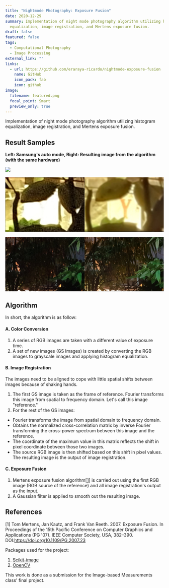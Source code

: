 ```yaml
---
title: "Nightmode Photography: Exposure Fusion"
date: 2020-12-29
summary: Implementation of night mode photography algorithm utilizing histogram
  equalization, image registration, and Mertens exposure fusion.
draft: false
featured: false
tags:
  - Computational Photography
  - Image Processing
external_link: ""
links:
  - url: https://github.com/eraraya-ricardo/nightmode-exposure-fusion
    name: GitHub
    icon_pack: fab
    icon: github
image:
  filename: featured.png
  focal_point: Smart
  preview_only: true
---
```

Implementation of night mode photography algorithm utilizing histogram equalization, image registration, and Mertens exposure fusion.



## Result Samples

**Left: Samsung's auto mode, Right: Resulting image from the algorithm (with the same hardware)**

![](comparison_full.jpg)

![](comparison_sign.jpg)

![](comparison_tree.jpg)

## Algorithm

In short, the algorithm is as follow: <br>

#### A. Color Conversion <br>

1. A series of RGB images are taken with a different value of exposure time. <br>
2. A set of new images (GS Images) is created by converting the RGB images to grayscale images and applying histogram equalization. <br>

#### B. Image Registration <br>

The images need to be aligned to cope with little spatial shifts between images because of shaking hands. <br>

1. The first GS image is taken as the frame of reference. Fourier transforms this image from spatial to frequency domain. Let's call this image "reference." <br>
2. For the rest of the GS images: <br>

* Fourier transforms the image from spatial domain to frequency domain.
* Obtains the normalized cross-correlation matrix by inverse Fourier transforming the cross-power spectrum between this image and the reference.
* The coordinate of the maximum value in this matrix reflects the shift in pixel coordinate between those two images.
* The source RGB image is then shifted based on this shift in pixel values. The resulting image is the output of image registration. <br>

#### C. Exposure Fusion

1. Mertens exposure fusion algorithm[<a href="https://dl.acm.org/doi/abs/10.1109/PG.2007.23" target="_blank">1</a>] is carried out using the first RGB image (RGB source of the reference) and all image registration's output as the input.
2. A Gaussian filter is applied to smooth out the resulting image.

## References

\[1] Tom Mertens, Jan Kautz, and Frank Van Reeth. 2007. Exposure Fusion. In Proceedings of the 15th Pacific Conference on Computer Graphics and Applications (PG '07). IEEE Computer Society, USA, 382–390. DOI:https://doi.org/10.1109/PG.2007.23

Packages used for the project:

1. [Scikit-image](https://scikit-image.org/)
2. [OpenCV](https://opencv.org/)



This work is done as a submission for the Image-based Measurements class' final project.
